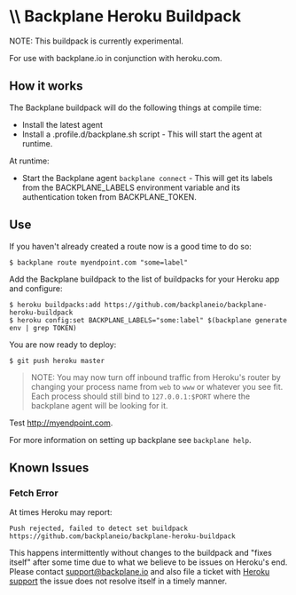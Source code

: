 # \\\ Backplane Heroku Buildpack

NOTE: This buildpack is currently experimental.

For use with backplane.io in conjunction with heroku.com.

## How it works

The Backplane buildpack will do the following things at compile time:

* Install the latest agent
* Install a .profile.d/backplane.sh script - This will start the agent at runtime.

At runtime:

* Start the Backplane agent `backplane connect` - This will get its
	  labels from the BACKPLANE_LABELS environment variable and its
authentication token from BACKPLANE_TOKEN.

## Use

If you haven't already created a route now is a good time to do so:

	$ backplane route myendpoint.com "some=label"

Add the Backplane buildpack to the list of buildpacks for your Heroku app and
configure:

	$ heroku buildpacks:add https://github.com/backplaneio/backplane-heroku-buildpack
	$ heroku config:set BACKPLANE_LABELS="some:label" $(backplane generate env | grep TOKEN)

You are now ready to deploy:

	$ git push heroku master

> NOTE: You may now turn off inbound traffic from Heroku's router by changing
> your process name from `web` to `www` or whatever you see fit. Each process
> should still bind to `127.0.0.1:$PORT` where the backplane agent will be
> looking for it.

Test http://myendpoint.com.

For more information on setting up backplane see `backplane help`.

## Known Issues

### Fetch Error

At times Heroku may report:

	Push rejected, failed to detect set buildpack https://github.com/backplaneio/backplane-heroku-buildpack

This happens intermittently without changes to the buildpack and "fixes itself"
after some time due to what we believe to be issues on Heroku's end. Please
contact support@backplane.io and also file a ticket with [Heroku
support](https://help.heroku.com) the issue does not resolve itself in a timely
manner.

